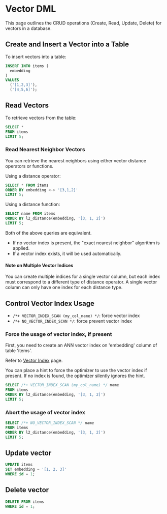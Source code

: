 # Vector DML

This page outlines the CRUD operations (Create, Read, Update, Delete) for vectors in a database.

## Create and Insert a Vector into a Table

To insert vectors into a table:

```sql
INSERT INTO items (
  embedding
)
VALUES
  ('[1,2,3]'),
  ('[4,5,6]');
```

## Read Vectors

To retrieve vectors from the table:

```sql
SELECT *
FROM items
LIMIT 5;
```

### Read Nearest Neighbor Vectors

You can retrieve the nearest neighbors
using either vector distance operators or functions.

Using a distance operator:

```sql
SELECT * FROM items
ORDER BY embedding <-> '[3,1,2]'
LIMIT 5;
```

Using a distance function:

```sql
SELECT name FROM items
ORDER BY l2_distance(embedding, '[3, 1, 2]')
LIMIT 5;
```

Both of the above queries are equivalent.

- If no vector index is present, the "exact nearest neighbor" algorithm is applied.
- If a vector index exists, it will be used automatically.

#### Note on Multiple Vector Indices

You can create multiple indices for a single vector column,
but each index must correspond to a different type of distance operator.
A single vector column can only have one index for each distance type.

## Control Vector Index Usage

- `/*+ VECTOR_INDEX_SCAN (my_col_name) */`: force vector index
- `/*+ NO_VECTOR_INDEX_SCAN */`: force prevent vector index

### Force the usage of vector index, if present

First, you need to create an ANN vector index on 'embedding' column of table 'items'.

Refer to [Vector Index](./vector-index.md) page.

You can place a hint to force the optimizer to use the vector index if present.
If no index is found, the optimizer silently ignores the hint.

```sql
SELECT /*+ VECTOR_INDEX_SCAN (my_col_name) */ name
FROM items
ORDER BY l2_distance(embedding, '[3, 1, 2]')
LIMIT 5;
```

### Abort the usage of vector index

```sql
SELECT /*+ NO_VECTOR_INDEX_SCAN */ name
FROM items
ORDER BY l2_distance(embedding, '[3, 1, 2]')
LIMIT 5;
```

## Update vector

```sql
UPDATE items
SET embedding = '[1, 2, 3]'
WHERE id = 1;
```

## Delete vector

```sql
DELETE FROM items
WHERE id = 1;
```
